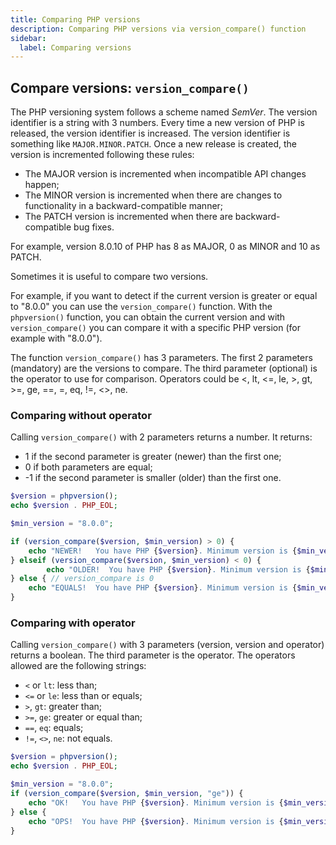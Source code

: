 ```yaml
---
title: Comparing PHP versions
description: Comparing PHP versions via version_compare() function
sidebar:
  label: Comparing versions
---
```


## Compare versions: `version_compare()`

The PHP versioning system follows a scheme named _SemVer_. The version identifier is a string with 3 numbers. Every time a new version of PHP is released, the version identifier is increased. The version identifier is something like `MAJOR.MINOR.PATCH`. Once a new release is created, the version is incremented following these rules:

- The MAJOR version is incremented when incompatible API changes happen;
- The MINOR version is incremented when there are changes to functionality in a backward-compatible manner;
- The PATCH version is incremented when there are backward-compatible bug fixes.

For example, version 8.0.10 of PHP has 8 as MAJOR, 0 as MINOR and 10 as PATCH.

Sometimes it is useful to compare two versions.

For example, if you want to detect if the current version is greater or equal to "8.0.0" you can use the `version_compare()` function. With the `phpversion()` function, you can obtain the current version and with `version_compare()` you can compare it with a specific PHP version (for example with "8.0.0").

The function `version_compare()` has 3 parameters. The first 2 parameters (mandatory) are the versions to compare. The third parameter (optional) is the operator to use for comparison. Operators could be <, lt, <=, le, >, gt, >=, ge, ==, =, eq, !=, <>, ne.

### Comparing without operator

Calling `version_compare()` with 2 parameters returns a number. It returns:

- 1 if the second parameter is greater (newer) than the first one;
- 0 if both parameters are equal;
- -1 if the second parameter is smaller (older) than the first one.

```php
$version = phpversion();
echo $version . PHP_EOL;

$min_version = "8.0.0";

if (version_compare($version, $min_version) > 0) {
    echo "NEWER!   You have PHP {$version}. Minimum version is {$min_version}" . PHP_EOL;
} elseif (version_compare($version, $min_version) < 0) {
        echo "OLDER!  You have PHP {$version}. Minimum version is {$min_version}" . PHP_EOL;
} else { // version_compare is 0
    echo "EQUALS!  You have PHP {$version}. Minimum version is {$min_version}" . PHP_EOL;
}
```



### Comparing with operator

Calling `version_compare()` with 3 parameters (version, version and operator) returns a boolean. The third parameter is the operator. The operators allowed are the following strings:

- `<` or `lt`: less than;
- `<=` or `le`: less than or equals;
- `>`, `gt`: greater than;
- `>=`, `ge`: greater or equal than;
- `==`, `eq`: equals;
- `!=`, `<>`, `ne`: not equals.

```php
$version = phpversion();
echo $version . PHP_EOL;

$min_version = "8.0.0";
if (version_compare($version, $min_version, "ge")) {
    echo "OK!   You have PHP {$version}. Minimum version is {$min_version}" . PHP_EOL;
} else {
    echo "OPS!  You have PHP {$version}. Minimum version is {$min_version}" . PHP_EOL;
}
```

